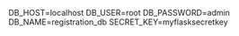 DB_HOST=localhost
DB_USER=root
DB_PASSWORD=admin
DB_NAME=registration_db
SECRET_KEY=myflasksecretkey
